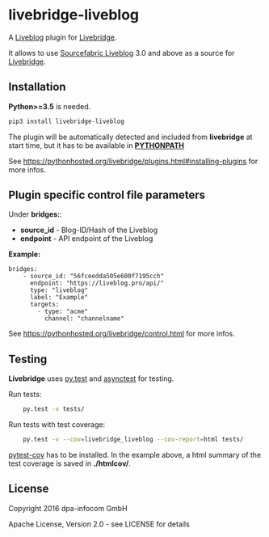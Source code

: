 # livebridge-liveblog

A [Liveblog](https://www.sourcefabric.org/en/liveblog/) plugin for [Livebridge](https://github.com/dpa-newslab/livebridge).

It allows to use [Sourcefabric Liveblog](https://github.com/liveblog/liveblog) 3.0 and above as a source for [Livebridge](https://github.com/dpa-newslab/livebridge).

## Installation
**Python>=3.5** is needed.
```sh
pip3 install livebridge-liveblog
```
The plugin will be automatically detected and included from **livebridge** at start time, but it has to be available in **[PYTHONPATH](https://docs.python.org/3/using/cmdline.html#envvar-PYTHONPATH)**

See https://pythonhosted.org/livebridge/plugins.html#installing-plugins for more infos.

## Plugin specific control file parameters

Under **bridges:**:
* **source_id** - Blog-ID/Hash of the Liveblog
* **endpoint** - API endpoint of the Liveblog

**Example:**
```
bridges:
    - source_id: "56fceedda505e600f7195cch"
      endpoint: "https://liveblog.pro/api/"
      type: "liveblog"
      label: "Example"
      targets:
        - type: "acme"
          channel: "channelname"
```

See https://pythonhosted.org/livebridge/control.html for more infos.

## Testing
**Livebridge** uses [py.test](http://pytest.org/) and [asynctest](http://asynctest.readthedocs.io/) for testing.

Run tests:

```sh
    py.test -v tests/
```

Run tests with test coverage:

```sh
    py.test -v --cov=livebridge_liveblog --cov-report=html tests/
```

[pytest-cov](https://pypi.python.org/pypi/pytest-cov) has to be installed. In the example above, a html summary of the test coverage is saved in **./htmlcov/**.

## License
Copyright 2016 dpa-infocom GmbH

Apache License, Version 2.0 - see LICENSE for details
